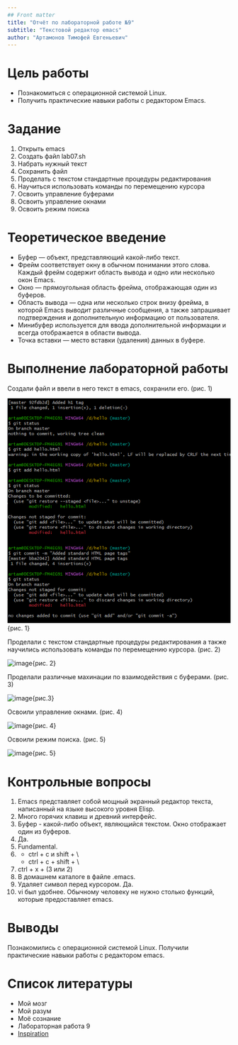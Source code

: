 ```yaml
---
## Front matter
title: "Отчёт по лабораторной работе №9"
subtitle: "Текстовой редактор emacs"
author: "Артамонов Тимофей Евгеньевич"
---
```

# Цель работы

* Познакомиться с операционной системой Linux. 
* Получить практические навыки работы с редактором Emacs.


# Задание 

1. Открыть emacs
2. Создать файл lab07.sh
3. Набрать нужный текст
4. Сохранить файл
5. Проделать с текстом стандартные процедуры редактирования
6. Научиться использовать команды по перемещению курсора
7. Освоить управление буферами
8. Освоить управление окнами
9. Освоить режим поиска

# Теоретическое введение

* Буфер — объект, представляющий какой-либо текст.
* Фрейм соответствует окну в обычном понимании этого слова. Каждый фрейм содержит область вывода и одно или несколько окон Emacs.
* Окно — прямоугольная область фрейма, отображающая один из буферов.
* Область вывода — одна или несколько строк внизу фрейма, в которой Emacs выводит различные сообщения, а также запрашивает подтверждения и дополнительную информацию от пользователя.
* Минибуфер используется для ввода дополнительной информации и всегда отображается в области вывода.
* Точка вставки — место вставки (удаления) данных в буфере.

# Выполнение лабораторной работы

Создали файл и ввели в него текст в emacs, сохранили его. (рис. 1)

![image](images/1.4.1.PNG){рис. 1}

Проделали с текстом стандартные процедуры редактирования а также научились использовать команды по перемещению курсора. (рис. 2)

![image](https://user-images.githubusercontent.com/104139992/169267488-cdce7d02-34e2-4106-884e-dbf651289836.png){рис. 2}

Проделали различные махинации по взаимодействия с буферами. (рис. 3)

![image](https://user-images.githubusercontent.com/104139992/169267748-d870e4f9-acc5-4e3a-b167-8ef78626d0db.png){рис.3}

Освоили управление окнами. (рис. 4)

![image](https://user-images.githubusercontent.com/104139992/169267886-e9be1ee3-561e-448f-8e2c-d2af36baab76.png){рис. 4}

Освоили режим поиска. (рис. 5)

![image](https://user-images.githubusercontent.com/104139992/169268043-744165a5-e771-47cc-9f18-402a60603036.png){рис. 5}

# Контрольные вопросы

1. Emacs представляет собой мощный экранный редактор текста, написанный на языке высокого уровня Elisp.
2. Много горячих клавиш и древний интерфейс.
3. Буфер - какой-либо объект, являющийся текстом. Окно отображает один из буферов.
4. Да.
5. Fundamental.
6. * ctrl + c и shift + \
   * ctrl + c + shift + \
7. ctrl + x + (3 или 2)
8. В домашнем каталоге в файле .emacs.
9. Удаляет символ перед курсором. Да.
10. vi был удобнее. Обычному человеку не нужно столько функций, которые предоставляет emacs. 


# Выводы

Познакомились с операционной системой Linux. Получили практические навыки работы с редактором emacs.

# Список литературы

- Мой мозг
- Мой разум
- Моё сознание
- Лабораторная работа 9
- [Inspiration](https://youtu.be/7OYFay9Bel4)
